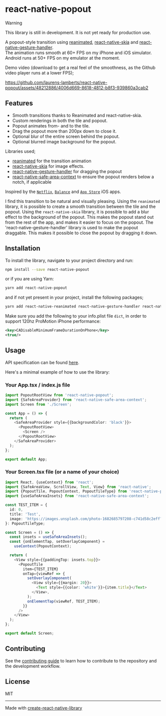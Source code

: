 # react-native-popout

> [!WARNING]  
> This library is still in development. It is not yet ready for production use.

A popout-style transition using [reanimated](https://www.reanimated2.com), [react-native-skia](https://github.com/Shopify/react-native-skia) and [react-native-gesture-handler](https://docs.swmansion.com/react-native-gesture-handler/).\
The animation runs smooth at 60+ FPS on my iPhone and iOS simulator. Android runs at 50+ FPS on my emulator at the moment.

Demo video (download to get a real feel of the smoothness, as the Github video player runs at a lower FPS);

https://github.com/laurens-lamberts/react-native-popout/assets/48212886/4006d669-8618-4812-b8f3-939860a3cab2

## Features

- Smooth transitions thanks to Reanimated and react-native-skia.
- Custom renderings in both the tile and popout.
- Popout animates from- and to the tile.
- Drag the popout more than 200px down to close it.
- Optional blur of the entire screen behind the popout.
- Optional blurred image background for the popout.

Libraries used;

- [reanimated](https://www.reanimated2.com) for the transition animation
- [react-native-skia](https://github.com/Shopify/react-native-skia) for image effects.
- [react-native-gesture-handler](https://docs.swmansion.com/react-native-gesture-handler/) for dragging the popout
- [react-native-safe-area-context](https://github.com/th3rdwave/react-native-safe-area-context) to ensure the popout renders below a notch, if applicable

Inspired by the [`Netflix`](https://apps.apple.com/us/app/netflix/id363590051), [`Balance`](https://apps.apple.com/to/app/balance-meditation-sleep/id1361356590) and [`App Store`](https://www.apple.com/app-store/) iOS apps.

I find this transition to be natural and visually pleasing. Using the `reanimated` library, it is possible to create a smooth transition between the tile and the popout. Using the `react-native-skia` library, it is possible to add a blur effect to the background of the popout. This makes the popout stand out from the rest of the app, and makes it easier to focus on the popout. The 'react-native-gesture-handler' library is used to make the popout draggable. This makes it possible to close the popout by dragging it down.

## Installation

To install the library, navigate to your project directory and run:

```bash
npm install --save react-native-popout
```

or if you are using Yarn:

```bash
yarn add react-native-popout
```

and if not yet present in your project, install the following packages;

```bash
yarn add react-native-reanimated react-native-gesture-handler react-native-safe-area-context @shopify/react-native-skia
```

Make sure you add the following to your info.plist file `dict`, in order to support 120hz ProMotion iPhone performance:

```xml
<key>CADisableMinimumFrameDurationOnPhone</key>
<true/>
```

## Usage

API specification can be found [here](API.md).

Here's a minimal example of how to use the library:

### Your App.tsx / index.js file

```typescript
import PopoutRootView from 'react-native-popout';
import {SafeAreaProvider} from 'react-native-safe-area-context';
import Screen from './Screen';

const App = () => {
  return (
    <SafeAreaProvider style={{backgroundColor: 'black'}}>
      <PopoutRootView>
        <Screen />
      </PopoutRootView>
    </SafeAreaProvider>
  );
};

export default App;
```

### Your Screen.tsx file (or a name of your choice)

```typescript
import React, {useContext} from 'react';
import {SafeAreaView, ScrollView, Text, View} from 'react-native';
import {PopoutTile, PopoutContext, PopoutTileType} from 'react-native-popout';
import {useSafeAreaInsets} from 'react-native-safe-area-context';

const TEST_ITEM = {
  id: 0,
  title: 'Test',
  image: 'https://images.unsplash.com/photo-1682685797208-c741d58c2eff?q=80&w=3540&auto=format&fit=crop&ixlib=rb-4.0.3&ixid=M3wxMjA3fDF8MHxwaG90by1wYWdlfHx8fGVufDB8fHx8fA%3D%3D',
}: PopoutTileType;

const Screen = () => {
  const insets = useSafeAreaInsets();
  const {onElementTap, setOverlayComponent} =
    useContext(PopoutContext);

  return (
    <View style={{paddingTop: insets.top}}>
      <PopoutTile
        item={TEST_ITEM}
        onTap={viewRef => {
          setOverlayComponent(
            <View style={{margin: 20}}>
              <Text style={{color: 'white'}}>{item.title}</Text>
            </View>,
          );
          onElementTap(viewRef, TEST_ITEM);
        }}
      />
    </View>
  );
};

export default Screen;
```

## Contributing

See the [contributing guide](CONTRIBUTING.md) to learn how to contribute to the repository and the development workflow.

## License

MIT

---

Made with [create-react-native-library](https://github.com/callstack/react-native-builder-bob)
